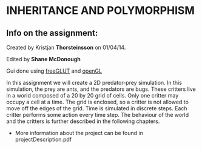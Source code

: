 # INHERITANCE AND POLYMORPHISM
## **Info on the assignment:**

Created by Kristjan **Thorsteinsson** on 01/04/14.

Edited by **Shane McDonough**

Gui done using [freeGLUT](http://freeglut.sourceforge.net/) and [openGL](https://www.opengl.org/)

   In this assignment we will create a 2D predator-prey simulation. In this simulation, the prey are ants, and the predators are bugs. These critters live in a world composed of a 20 by 20 grid of cells. Only one critter may occupy a cell at a time. The grid is enclosed, so a critter is not allowed to move off the edges of the grid. Time is simulated in discrete steps. Each critter performs some action every time step. The behaviour of the world and the critters is further described in the following chapters.
   
  * More information about the project can be found in projectDescription.pdf
